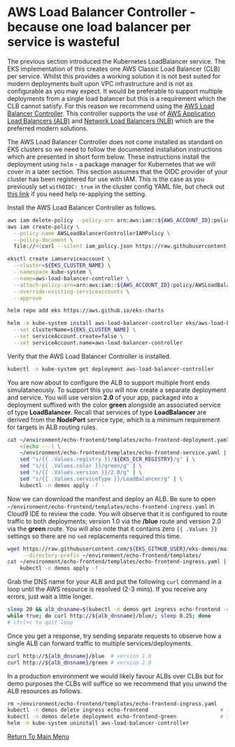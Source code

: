 # AWS Load Balancer Controller - because one load balancer per service is wasteful

The previous section introduced the Kubernetes LoadBalancer service.
The EKS implementation of this creates one AWS Classic Load Balancer (CLB) per service.
Whilst this provides a working solution it is not best suited for modern deployments built upon VPC infrastructure and is not as configurable as you may expect.
It would be preferable to support multiple deployments from a single load balancer but this is a requirement which the CLB cannot satisfy.
For this reason we recommend using the [AWS Load Balancer Controller](https://docs.aws.amazon.com/eks/latest/userguide/aws-load-balancer-controller.html).
This controller supports the use of [AWS Application Load Balancers (ALB)](https://aws.amazon.com/elasticloadbalancing/application-load-balancer/) and [Network Load Balancers (NLB)](https://aws.amazon.com/elasticloadbalancing/network-load-balancer/) which are the preferred modern solutions.

The AWS Load Balancer Controller does not come installed as standard on EKS clusters so we need to follow the documented installation instructions which are presented in short form below.
These instructions install the deployment using `helm` - a package manager for Kubernetes that we will cover in a later section.
This section assumes that the OIDC provider of your cluster has been registered for use with IAM.
This is the case as you previously set `withOIDC: true` in the cluster config YAML file, but check out [this link](https://docs.aws.amazon.com/eks/latest/userguide/enable-iam-roles-for-service-accounts.html) if you need help re-applying the setting.

Install the AWS Load Balancer Controller as follows.
```bash
aws iam delete-policy --policy-arn arn:aws:iam::${AWS_ACCOUNT_ID}:policy/AWSLoadBalancerControllerIAMPolicy >/dev/null 2>&1
aws iam create-policy \
  --policy-name AWSLoadBalancerControllerIAMPolicy \
  --policy-document \
  file://<(curl --silent iam_policy.json https://raw.githubusercontent.com/kubernetes-sigs/aws-load-balancer-controller/v2.3.1/docs/install/iam_policy.json)

eksctl create iamserviceaccount \
  --cluster=${EKS_CLUSTER_NAME} \
  --namespace kube-system \
  --name=aws-load-balancer-controller \
  --attach-policy-arn=arn:aws:iam::${AWS_ACCOUNT_ID}:policy/AWSLoadBalancerControllerIAMPolicy \
  --override-existing-serviceaccounts \
  --approve

helm repo add eks https://aws.github.io/eks-charts

helm -n kube-system install aws-load-balancer-controller eks/aws-load-balancer-controller \
  --set clusterName=${EKS_CLUSTER_NAME} \
  --set serviceAccount.create=false \
  --set serviceAccount.name=aws-load-balancer-controller
```

Verify that the AWS Load Balancer Controller is installed.
```bash
kubectl -n kube-system get deployment aws-load-balancer-controller
```

You are now about to configure the ALB to support multiple front ends simulataneously.
To support this you will now create a separate deployment and service.
You will use version **2.0** of your app, packaged into a deployment suffixed with the color **green** alongside an associated service of type **LoadBalancer**.
Recall that services of type **LoadBalancer** are derived from the **NodePort** service type, which is a minimum requirement for targets in ALB routing rules.
```bash
cat ~/environment/echo-frontend/templates/echo-frontend-deployment.yaml \
    <(echo ---) \
    ~/environment/echo-frontend/templates/echo-frontend-service.yaml | \
    sed "s/{{ .Values.registry }}/${EKS_ECR_REGISTRY}/g" | \
    sed "s/{{ .Values.color }}/green/g" | \
    sed "s/{{ .Values.version }}/2.0/g" | \
    sed "s/{{ .Values.serviceType }}/LoadBalancer/g" | \
    kubectl -n demos apply -f -
```

Now we can download the manifest and deploy an ALB.
Be sure to open `~/environment/echo-frontend/templates/echo-frontend-ingress.yaml` in Cloud9 IDE to review the code.
You will observe that it is configured to route traffic to both deployments; version 1.0 via the **/blue** route and version 2.0 via the **green** route.
You will also note that it contains zero `{{ .Values }}` settings so there are no `sed` replacements required this time. 
```bash
wget https://raw.githubusercontent.com/${EKS_GITHUB_USER}/eks-demos/main/echo-frontend/templates/echo-frontend-ingress.yaml \
     --directory-prefix ~/environment/echo-frontend/templates/
cat ~/environment/echo-frontend/templates/echo-frontend-ingress.yaml | \
    kubectl -n demos apply -f -
```

Grab the DNS name for your ALB and put the following `curl` command in a loop until the AWS resource is resolved (2-3 mins).
If you receive any errors, just wait a little longer.
```bash
sleep 20 && alb_dnsname=$(kubectl -n demos get ingress echo-frontend -o jsonpath='{.status.loadBalancer.ingress[0].hostname}')
while true; do curl http://${alb_dnsname}/blue/; sleep 0.25; done
# ctrl+c to quit loop
```

Once you get a response, try sending separate requests to observe how a single ALB can forward traffic to multiple services/deployments.
```bash
curl http://${alb_dnsname}/blue  # version 1.0
curl http://${alb_dnsname}/green # version 2.0
```

In a production environment we would likely favour ALBs over CLBs but for demo purposes the CLBs will suffice so we recommend that you unwind the ALB resources as follows.
```bash
rm ~/environment/echo-frontend/templates/echo-frontend-ingress.yaml
kubectl -n demos delete ingress echo-frontend                       # this discards the ALB so be patient here
kubectl -n demos delete deployment echo-frontend-green              # this discards the green deployment which is not required for now
helm -n kube-system uninstall aws-load-balancer-controller
```

[Return To Main Menu](/README.md)

